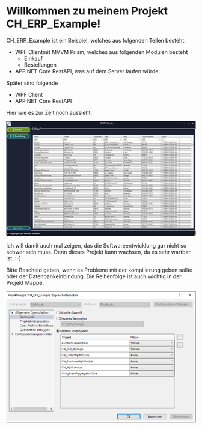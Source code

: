 Willkommen zu meinem Projekt CH_ERP_Example!
==================

CH_ERP_Example ist ein Beispiel, welches aus folgenden Teilen besteht.

* WPF Clientmit MVVM Prism, welches aus folgenden Modulen besteht
    * Einkauf
    * Bestellungen
* APP.NET Core RestAPI, was auf dem Server laufen würde.

Später sind folgende 
* WPF Client
* APP.NET Core RestAPI

Hier wie es zur Zeit noch aussieht:

<p align="center">
    <img src="ReadMeData/CH_ERP_Example.png"></a>
</p>
  
Ich will damit auch mal zeigen, das die Softwareentwicklung gar nicht so schwer sein muss. Denn dieses Projekt kann wachsen, da es sehr wartbar ist. :-)

Bitte Bescheid geben, wenn es Probleme mit der kompilierung geben sollte oder der Datenbankeinbindung. Die Reihenfolge ist auch wichtig in der Projekt Mappe.  

<p align="center">
    <img src="ReadMeData/ProjektMappe.png"></a>
</p>


